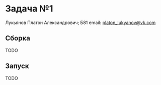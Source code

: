 # Задача №1

Лукьянов Платон Александрович; Б81
email: platon_lukyanov@vk.com

## Сборка
TODO

## Запуск
TODO
